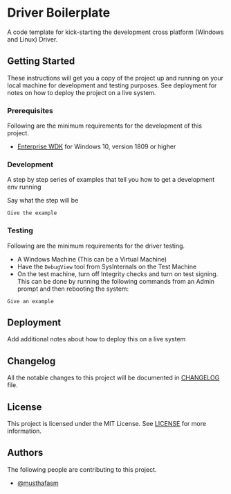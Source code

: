 # Driver Boilerplate

A code template for kick-starting the development cross platform (Windows and Linux) Driver.

## Getting Started

These instructions will get you a copy of the project up and running on your local machine for development and testing purposes. See deployment for notes on how to deploy the project on a live system.

### Prerequisites

Following are the minimum requirements for the development of this project.

- [Enterprise WDK](https://learn.microsoft.com/en-us/legal/windows/hardware/enterprise-wdk-license-2017) for Windows 10, version 1809 or higher

### Development

A step by step series of examples that tell you how to get a development env running

Say what the step will be


```
Give the example
```

### Testing

Following are the minimum requirements for the driver testing.

- A Windows Machine (This can be a Virtual Machine)
- Have the `DebugView` tool from SysInternals on the Test Machine
- On the test machine, turn off Integrity checks and turn on test signing. This can be done by running the following commands from an Admin prompt and then rebooting the system:

```
Give an example
```

## Deployment

Add additional notes about how to deploy this on a live system

## Changelog

All the notable changes to this project will be documented in [CHANGELOG](CHANGELOG.md) file.

## License

This project is licensed under the MIT License. See [LICENSE](LICENSE) for more information.

## Authors

The following people are contributing to this project.

- [@musthafasm](https://github.com/musthafasm)
